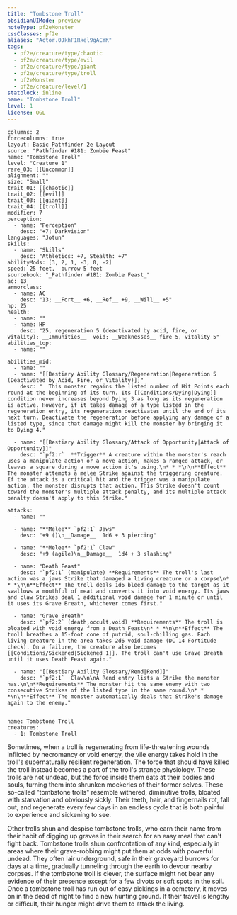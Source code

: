 ```yaml
---
title: "Tombstone Troll"
obsidianUIMode: preview
noteType: pf2eMonster
cssClasses: pf2e
aliases: "Actor.0JkhF1Rkel9gACYK" 
tags:
  - pf2e/creature/type/chaotic
  - pf2e/creature/type/evil
  - pf2e/creature/type/giant
  - pf2e/creature/type/troll
  - pf2eMonster
  - pf2e/creature/level/1
statblock: inline
name: "Tombstone Troll"
level: 1
license: OGL
---
```


```statblock
columns: 2
forcecolumns: true
layout: Basic Pathfinder 2e Layout
source: "Pathfinder #181: Zombie Feast"
name: "Tombstone Troll"
level: "Creature 1"
rare_03: [[Uncommon]]
alignment: ""
size: "Small"
trait_01: [[chaotic]]
trait_02: [[evil]]
trait_03: [[giant]]
trait_04: [[troll]]
modifier: 7
perception:
  - name: "Perception"
    desc: "+7; Darkvision"
languages: "Jotun"
skills:
  - name: "Skills"
    desc: "Athletics: +7, Stealth: +7"
abilityMods: [3, 2, 1, -3, 0, -2]
speed: 25 feet,  burrow 5 feet
sourcebook: "_Pathfinder #181: Zombie Feast_"
ac: 13
armorclass:
  - name: AC
    desc: "13; __Fort__ +6, __Ref__ +9, __Will__ +5"
hp: 25
health:
  - name: ""
  - name: HP
    desc: "25, regeneration 5 (deactivated by acid, fire, or vitality); __Immunities__  void; __Weaknesses__ fire 5, vitality 5"
abilities_top:
  - name: ""

abilities_mid:
  - name: ""
  - name: "[[Bestiary Ability Glossary/Regeneration|Regeneration 5 (Deactivated by Acid, Fire, or Vitality)]]"
    desc: "  This monster regains the listed number of Hit Points each round at the beginning of its turn. Its [[Conditions/Dying|Dying]] condition never increases beyond Dying 3 as long as its regeneration is active. However, if it takes damage of a type listed in the regeneration entry, its regeneration deactivates until the end of its next turn. Deactivate the regeneration before applying any damage of a listed type, since that damage might kill the monster by bringing it to Dying 4."

  - name: "[[Bestiary Ability Glossary/Attack of Opportunity|Attack of Opportunity]]"
    desc: "`pf2:r`  **Trigger** A creature within the monster's reach uses a manipulate action or a move action, makes a ranged attack, or leaves a square during a move action it's using.\n* * *\n\n**Effect** The monster attempts a melee Strike against the triggering creature. If the attack is a critical hit and the trigger was a manipulate action, the monster disrupts that action. This Strike doesn't count toward the monster's multiple attack penalty, and its multiple attack penalty doesn't apply to this Strike."

attacks:
  - name: ""

  - name: "**Melee** `pf2:1` Jaws"
    desc: "+9 ()\n__Damage__  1d6 + 3 piercing"

  - name: "**Melee** `pf2:1` Claw"
    desc: "+9 (agile)\n__Damage__  1d4 + 3 slashing"

  - name: "Death Feast"
    desc: "`pf2:1` (manipulate) **Requirements** The troll's last action was a jaws Strike that damaged a living creature or a corpse\n* * *\n\n**Effect** The troll deals 1d6 bleed damage to the target as it swallows a mouthful of meat and converts it into void energy. Its jaws and claw Strikes deal 1 additional void damage for 1 minute or until it uses its Grave Breath, whichever comes first."

  - name: "Grave Breath"
    desc: "`pf2:2` (death,occult,void) **Requirements** The troll is bloated with void energy from a Death Feast\n* * *\n\n**Effect** The troll breathes a 15-foot cone of putrid, soul-chilling gas. Each living creature in the area takes 2d6 void damage (DC 14 Fortitude check). On a failure, the creature also becomes [[Conditions/Sickened|Sickened 1]]. The troll can't use Grave Breath until it uses Death Feast again."

  - name: "[[Bestiary Ability Glossary/Rend|Rend]]"
    desc: "`pf2:1`  Claw\n\nA Rend entry lists a Strike the monster has.\n\n**Requirements** The monster hit the same enemy with two consecutive Strikes of the listed type in the same round.\n* * *\n\n**Effect** The monster automatically deals that Strike's damage again to the enemy."
 
```

```encounter-table
name: Tombstone Troll
creatures:
  - 1: Tombstone Troll
```



Sometimes, when a troll is regenerating from life-threatening wounds inflicted by necromancy or void energy, the vile energy takes hold in the troll's supernaturally resilient regeneration. The force that should have killed the troll instead becomes a part of the troll's strange physiology. These trolls are not undead, but the force inside them eats at their bodies and souls, turning them into shrunken mockeries of their former selves. These so-called "tombstone trolls" resemble withered, diminutive trolls, bloated with starvation and obviously sickly. Their teeth, hair, and fingernails rot, fall out, and regenerate every few days in an endless cycle that is both painful to experience and sickening to see.

Other trolls shun and despise tombstone trolls, who earn their name from their habit of digging up graves in their search for an easy meal that can't fight back. Tombstone trolls shun confrontation of any kind, especially in areas where their grave-robbing might put them at odds with powerful undead. They often lair underground, safe in their graveyard burrows for days at a time, gradually tunneling through the earth to devour nearby corpses. If the tombstone troll is clever, the surface might not bear any evidence of their presence except for a few divots or soft spots in the soil. Once a tombstone troll has run out of easy pickings in a cemetery, it moves on in the dead of night to find a new hunting ground. If their travel is lengthy or difficult, their hunger might drive them to attack the living.
